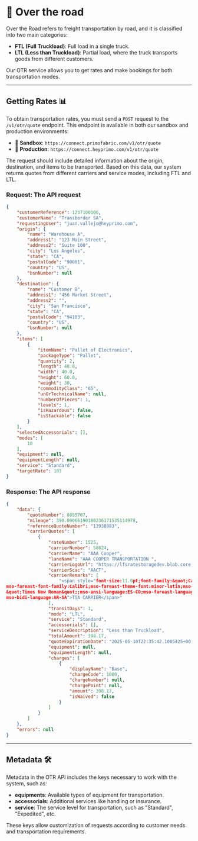 # 🚚 Over the road

Over the Road refers to freight transportation by road, and it is classified into two main categories:
- **FTL (Full Truckload)**: Full load in a single truck.
- **LTL (Less than Truckload)**: Partial load, where the truck transports goods from different customers.

Our OTR service allows you to get rates and make bookings for both transportation modes.

---

## Getting Rates 📊

To obtain transportation rates, you must send a `POST` request to the `/v1/otr/quote` endpoint. This endpoint is available in both our sandbox and production environments:

- 🧪 **Sandbox**: `https://connect.primofabric.com/v1/otr/quote`
- 🚀 **Production**: `https://connect.heyprimo.com/v1/otr/quote`

The request should include detailed information about the origin, destination, and items to be transported. Based on this data, our system returns quotes from different carriers and service modes, including FTL and LTL.

### Request: The API request

```json
{
    "customerReference": 1237100106,
    "customerName": "Transborder SA",
    "requestingUser": "juan.vallejo@heyprimo.com",
    "origin": {
        "name": "Warehouse A",
        "address1": "123 Main Street",
        "address2": "Suite 100",
        "city": "Los Angeles",
        "state": "CA",
        "postalCode": "90001",
        "country": "US",
        "bsnNumber": null
    },
    "destination": {
        "name": "Customer B",
        "address1": "456 Market Street",
        "address2": "",
        "city": "San Francisco",
        "state": "CA",
        "postalCode": "94103",
        "country": "US",
        "bsnNumber": null
    },
    "items": [
        {
            "itemName": "Pallet of Electronics",
            "packageType": "Pallet",
            "quantity": 2,
            "length": 48.0,
            "width": 40.0,
            "height": 60.0,
            "weight": 30,
            "commodityClass": "65",
            "unOrTechnicalName": null,
            "numberOfPieces": 1,
            "levels": 1,
            "isHazardous": false,
            "isStackable": false
        }
    ],
    "selectedAccessorials": [],
    "modes": [
        10
    ],
    "equipment": null,
    "equipmentLength": null,
    "service": "Standard",
    "targetRate": 103
}
```

### Response: The API response

```json
{
    "data": {
        "quoteNumber": 8895707,
        "mileage": 390.09066190180236171535114978,
        "referenceQuoteNumber": "13938883",
        "carrierQuotes": [
            {
                "rateNumber": 1525,
                "carrierNumber": 58624,
                "carrierName": "AAA Cooper",
                "laneName": "AAA COOPER TRANSPORTATION ",
                "carrierLogoUrl": "https://lfsratestoragedev.blob.core.windows.net/carrierlogoscontainer/aaa-cooper.png?sv=2021-04-10&st=2022-09-07T01%3A38%3A45Z&se=2099-09-08T01%3A38%3A00Z&sr=c&sp=r&sig=A%2BvrUChlCBil9j2h0EmN5AAnpgPetwmwol%2BWwl8%2BD94%3D",
                "carrierScac": "AACT",
                "carrierRemarks": [
                    "<span style="font-size:11.0pt;font-family:&quot;Calibri&quot;,&quot;sans-serif&quot;;
mso-fareast-font-family:Calibri;mso-fareast-theme-font:minor-latin;mso-bidi-font-family:
&quot;Times New Roman&quot;;mso-ansi-language:ES-CO;mso-fareast-language:ES-CO;
mso-bidi-language:AR-SA">TSA CARRIER</span>"
                ],
                "transitDays": 1,
                "mode": "LTL",
                "service": "Standard",
                "accessorials": [],
                "serviceDescription": "Less than Truckload",
                "totalAmount": 398.17,
                "quoteExpirationDate": "2025-05-10T22:35:42.1005425+00:00",
                "equipment": null,
                "equipmentLength": null,
                "charges": [
                    {
                        "displayName": "Base",
                        "chargeCode": 1000,
                        "chargeNumber": null,
                        "chargePoint": null,
                        "amount": 398.17,
                        "isWaived": false
                    }
                ]
            }
        ]
    },
    "errors": null
}
```
---

## Metadata 🛠️

Metadata in the OTR API includes the keys necessary to work with the system, such as:

- **equipments**: Available types of equipment for transportation.
- **accessorials**: Additional services like handling or insurance.
- **service**: The service level for transportation, such as "Standard", "Expedited", etc.

These keys allow customization of requests according to customer needs and transportation requirements.
